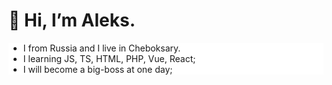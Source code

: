 <h1>👹 Hi, I’m Aleks.</h1>
<ul style="background-color: white">
    <li>I from Russia and I live in Cheboksary.</li>
    <li>I learning JS, TS, HTML, PHP, Vue, React;</li>
    <li>I will become a big-boss at one day;</li>
</ul>
